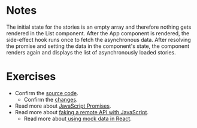 # Notes

The initial state for the stories is an empty array and therefore nothing gets rendered in the List component. After the App component is rendered, the side-effect hook runs once to fetch the asynchronous data. After resolving the promise and setting the data in the component's state, the component renders again and displays the list of asynchronously loaded stories.

# Exercises

- Confirm the [source code](https://codesandbox.io/s/github/the-road-to-learn-react/hacker-stories/tree/2021/React-Asynchronous-Data).
  - Confirm the [changes](https://github.com/the-road-to-learn-react/hacker-stories/compare/2021/Inline-Handler-in-JSX...2021/React-Asynchronous-Data).
- Read more about [JavaScript Promises](https://developer.mozilla.org/en-US/docs/Web/JavaScript/Reference/Global_Objects/Promise).
- Read more about [faking a remote API with JavaScript](https://www.robinwieruch.de/javascript-fake-api/).
  - Read more about[ using mock data in React](https://www.robinwieruch.de/react-mock-data/).
